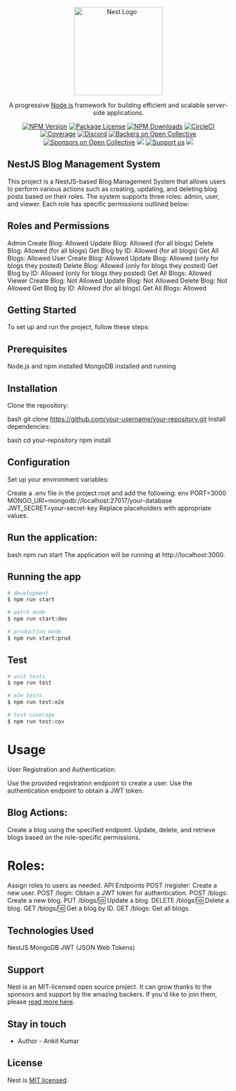 <p align="center">
  <a href="http://nestjs.com/" target="blank"><img src="https://nestjs.com/img/logo-small.svg" width="200" alt="Nest Logo" /></a>
</p>

[circleci-image]: https://img.shields.io/circleci/build/github/nestjs/nest/master?token=abc123def456
[circleci-url]: https://circleci.com/gh/nestjs/nest

  <p align="center">A progressive <a href="http://nodejs.org" target="_blank">Node.js</a> framework for building efficient and scalable server-side applications.</p>
    <p align="center">
<a href="https://www.npmjs.com/~nestjscore" target="_blank"><img src="https://img.shields.io/npm/v/@nestjs/core.svg" alt="NPM Version" /></a>
<a href="https://www.npmjs.com/~nestjscore" target="_blank"><img src="https://img.shields.io/npm/l/@nestjs/core.svg" alt="Package License" /></a>
<a href="https://www.npmjs.com/~nestjscore" target="_blank"><img src="https://img.shields.io/npm/dm/@nestjs/common.svg" alt="NPM Downloads" /></a>
<a href="https://circleci.com/gh/nestjs/nest" target="_blank"><img src="https://img.shields.io/circleci/build/github/nestjs/nest/master" alt="CircleCI" /></a>
<a href="https://coveralls.io/github/nestjs/nest?branch=master" target="_blank"><img src="https://coveralls.io/repos/github/nestjs/nest/badge.svg?branch=master#9" alt="Coverage" /></a>
<a href="https://discord.gg/G7Qnnhy" target="_blank"><img src="https://img.shields.io/badge/discord-online-brightgreen.svg" alt="Discord"/></a>
<a href="https://opencollective.com/nest#backer" target="_blank"><img src="https://opencollective.com/nest/backers/badge.svg" alt="Backers on Open Collective" /></a>
<a href="https://opencollective.com/nest#sponsor" target="_blank"><img src="https://opencollective.com/nest/sponsors/badge.svg" alt="Sponsors on Open Collective" /></a>
  <a href="https://paypal.me/kamilmysliwiec" target="_blank"><img src="https://img.shields.io/badge/Donate-PayPal-ff3f59.svg"/></a>
    <a href="https://opencollective.com/nest#sponsor"  target="_blank"><img src="https://img.shields.io/badge/Support%20us-Open%20Collective-41B883.svg" alt="Support us"></a>
  <a href="https://twitter.com/nestframework" target="_blank"><img src="https://img.shields.io/twitter/follow/nestframework.svg?style=social&label=Follow"></a>
</p>
  <!--[![Backers on Open Collective](https://opencollective.com/nest/backers/badge.svg)](https://opencollective.com/nest#backer)
  [![Sponsors on Open Collective](https://opencollective.com/nest/sponsors/badge.svg)](https://opencollective.com/nest#sponsor)-->

## NestJS Blog Management System

This project is a NestJS-based Blog Management System that allows users to perform various actions such as creating, updating, and deleting blog posts based on their roles. The system supports three roles: admin, user, and viewer. Each role has specific permissions outlined below:

## Roles and Permissions
Admin
Create Blog: Allowed
Update Blog: Allowed (for all blogs)
Delete Blog: Allowed (for all blogs)
Get Blog by ID: Allowed (for all blogs)
Get All Blogs: Allowed
User
Create Blog: Allowed
Update Blog: Allowed (only for blogs they posted)
Delete Blog: Allowed (only for blogs they posted)
Get Blog by ID: Allowed (only for blogs they posted)
Get All Blogs: Allowed
Viewer
Create Blog: Not Allowed
Update Blog: Not Allowed
Delete Blog: Not Allowed
Get Blog by ID: Allowed (for all blogs)
Get All Blogs: Allowed

## Getting Started
To set up and run the project, follow these steps:

## Prerequisites
Node.js and npm installed
MongoDB installed and running

## Installation
Clone the repository:

bash
git clone https://github.com/your-username/your-repository.git
Install dependencies:

bash
cd your-repository
npm install

## Configuration
Set up your environment variables:

Create a .env file in the project root and add the following:
env
PORT=3000
MONGO_URI=mongodb://localhost:27017/your-database
JWT_SECRET=your-secret-key
Replace placeholders with appropriate values.

## Run the application:

bash
npm run start
The application will be running at http://localhost:3000.


## Running the app

```bash
# development
$ npm run start

# watch mode
$ npm run start:dev

# production mode
$ npm run start:prod
```

## Test

```bash
# unit tests
$ npm run test

# e2e tests
$ npm run test:e2e

# test coverage
$ npm run test:cov
```
# Usage
User Registration and Authentication:

Use the provided registration endpoint to create a user.
Use the authentication endpoint to obtain a JWT token.

## Blog Actions:

Create a blog using the specified endpoint.
Update, delete, and retrieve blogs based on the role-specific permissions.
# Roles:

Assign roles to users as needed.
API Endpoints
POST /register: Create a new user.
POST /login: Obtain a JWT token for authentication.
POST /blogs: Create a new blog.
PUT /blogs/:id: Update a blog.
DELETE /blogs/:id: Delete a blog.
GET /blogs/:id: Get a blog by ID.
GET /blogs: Get all blogs.
## Technologies Used
NestJS
MongoDB
JWT (JSON Web Tokens)

## Support

Nest is an MIT-licensed open source project. It can grow thanks to the sponsors and support by the amazing backers. If you'd like to join them, please [read more here](https://docs.nestjs.com/support).

## Stay in touch

- Author - Ankit Kumar

## License

Nest is [MIT licensed](LICENSE).
